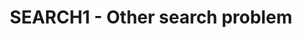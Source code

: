 ---
layout: post
title:  "SEARCH1 - Other search problem"
categories: [brute-force]
code: SEARCH1
src: SEARCH1.cpp
---